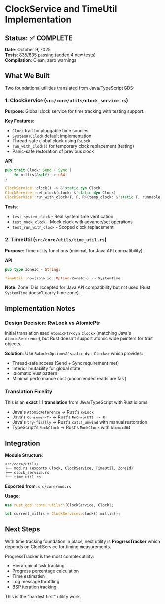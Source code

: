 # ClockService and TimeUtil Implementation

## Status: ✅ COMPLETE

**Date**: October 9, 2025  
**Tests**: 835/835 passing (added 4 new tests)  
**Compilation**: Clean, zero warnings

## What We Built

Two foundational utilities translated from Java/TypeScript GDS:

### 1. ClockService (`src/core/utils/clock_service.rs`)

**Purpose**: Global clock service for time tracking with testing support.

**Key Features**:

- `Clock` trait for pluggable time sources
- `SystemUTCClock` default implementation
- Thread-safe global clock using `RwLock`
- `run_with_clock()` for temporary clock replacement (testing)
- Panic-safe restoration of previous clock

**API**:

```rust
pub trait Clock: Send + Sync {
    fn millis(&self) -> u64;
}

ClockService::clock() -> &'static dyn Clock
ClockService::set_clock(clock: &'static dyn Clock)
ClockService::run_with_clock<T, F, R>(temp_clock: &'static T, runnable: F) -> R
```

**Tests**:

- `test_system_clock` - Real system time verification
- `test_mock_clock` - Mock clock with advance/set operations
- `test_run_with_clock` - Scoped clock replacement

### 2. TimeUtil (`src/core/utils/time_util.rs`)

**Purpose**: Time utility functions (minimal, for Java API compatibility).

**API**:

```rust
pub type ZoneId = String;

TimeUtil::now(zone_id: Option<ZoneId>) -> SystemTime
```

**Note**: Zone ID is accepted for Java API compatibility but not used (Rust `SystemTime` doesn't carry time zone).

## Implementation Notes

### Design Decision: RwLock vs AtomicPtr

Initial translation used `AtomicPtr<dyn Clock>` (matching Java's `AtomicReference`), but Rust doesn't support atomic wide pointers for trait objects.

**Solution**: Use `RwLock<Option<&'static dyn Clock>>` which provides:

- Thread-safe access (Send + Sync requirement met)
- Interior mutability for global state
- Idiomatic Rust pattern
- Minimal performance cost (uncontended reads are fast)

### Translation Fidelity

This is an **exact 1:1 translation** from Java/TypeScript with Rust idioms:

- Java's `AtomicReference` → Rust's `RwLock`
- Java's `Consumer<T>` → Rust's `FnOnce(&T) -> R`
- Java's `try-finally` → Rust's `catch_unwind` with manual restoration
- TypeScript's `MockClock` → Rust's `MockClock` with `AtomicU64`

## Integration

**Module Structure**:

```
src/core/utils/
├── mod.rs (exports Clock, ClockService, TimeUtil, ZoneId)
├── clock_service.rs
└── time_util.rs
```

**Exported from**: `src/core/mod.rs`

**Usage**:

```rust
use rust_gds::core::utils::{ClockService, Clock};

let current_millis = ClockService::clock().millis();
```

## Next Steps

With time tracking foundation in place, next utility is **ProgressTracker** which depends on ClockService for timing measurements.

ProgressTracker is the most complex utility:

- Hierarchical task tracking
- Progress percentage calculation
- Time estimation
- Log message throttling
- BSP iteration tracking

This is the "hardest first" utility work.
